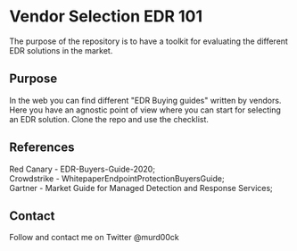 # Vendor Selection EDR 101

The purpose of the repository is to have a toolkit for evaluating the different EDR solutions in the market.


## Purpose

In the web you can find different "EDR Buying guides" written by vendors.
Here you have an agnostic point of view where you can start for selecting an EDR solution.
Clone the repo and use the checklist.

## References

Red Canary - EDR-Buyers-Guide-2020;  
Crowdstrike - WhitepaperEndpointProtectionBuyersGuide;  
Gartner - Market Guide for Managed Detection and Response Services;  

## Contact

Follow and contact me on Twitter @murd00ck
